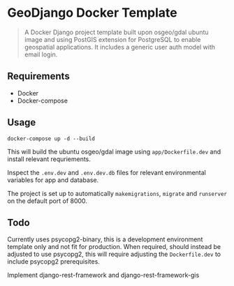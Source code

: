 # GeoDjango Docker Template
> A Docker Django project template built upon osgeo/gdal ubuntu image and using PostGIS extension for PostgreSQL to enable geospatial applications. It includes a generic user auth model with email login.

## Requirements
* Docker
* Docker-compose

## Usage
`docker-compose up -d --build`

This will build the ubuntu osgeo/gdal image using `app/Dockerfile.dev` and install relevant requriements.

Inspect the `.env.dev` and `.env.dev.db` files for relevant environmental variables for app and database.

The project is set up to automatically `makemigrations`, `migrate` and `runserver` on the default port of 8000.

## Todo
Currently uses psycopg2-binary, this is a development environment template only and not fit for production. When required, should instead be adjusted to use psycopg2, this will require adjusting the `Dockerfile.dev` to include psycopg2 prerequisites.

Implement django-rest-framework and django-rest-framework-gis